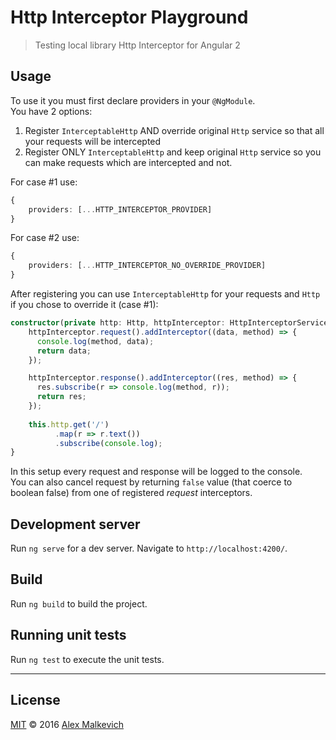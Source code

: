 # Http Interceptor Playground

> Testing local library Http Interceptor for Angular 2

## Usage

To use it you must first declare providers in your `@NgModule`.  
You have 2 options:  
1. Register `InterceptableHttp` AND override original `Http` service so
that all your requests will be intercepted  
2. Register ONLY `InterceptableHttp` and keep original `Http` service so
you can make requests which are intercepted and not.
  
For case #1 use:
```ts
{
    providers: [...HTTP_INTERCEPTOR_PROVIDER]
}
```

For case #2 use:
```ts
{
    providers: [...HTTP_INTERCEPTOR_NO_OVERRIDE_PROVIDER]
}
```

After registering you can use `InterceptableHttp` for your requests
and `Http` if you chose to override it (case #1):
```ts
constructor(private http: Http, httpInterceptor: HttpInterceptorService) {
    httpInterceptor.request().addInterceptor((data, method) => {
      console.log(method, data);
      return data;
    });

    httpInterceptor.response().addInterceptor((res, method) => {
      res.subscribe(r => console.log(method, r));
      return res;
    });
    
    this.http.get('/')
          .map(r => r.text())
          .subscribe(console.log);
}
```

In this setup every request and response will be logged to the console.  
You can also cancel request by returning `false` value (that coerce to boolean false)
from one of registered _request_ interceptors.

## Development server
Run `ng serve` for a dev server. Navigate to `http://localhost:4200/`.

## Build

Run `ng build` to build the project.

## Running unit tests

Run `ng test` to execute the unit tests.

***

## License

[MIT](./LICENSE) © 2016 [Alex Malkevich](https://github.com/gund)
